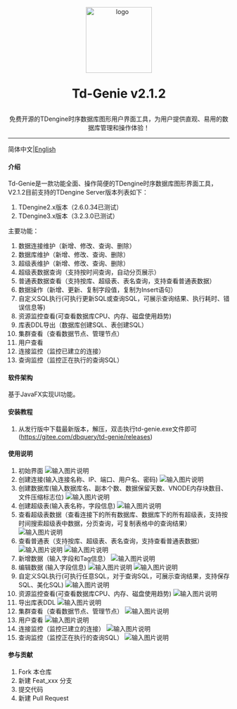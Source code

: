 <p align="center">
	<img alt="logo" src="https://gitee.com/dbquery/td-genie/raw/master/tdengine/src/main/resources/images/logo.png" width="150" height="150">
</p>

<h1 align="center" style="margin: 30px 0 30px; font-weight: bold;">Td-Genie v2.1.2</h1>
<p align="center">免费开源的TDengine时序数据库图形用户界面工具，为用户提供直观、易用的数据库管理和操作体验！</p>

----

简体中文|[English](README.en.md)

#### 介绍
Td-Genie是一款功能全面、操作简便的TDengine时序数据库图形界面工具，V2.1.2目前支持的TDengine Server版本列表如下：
1. TDengine2.x版本（2.6.0.34已测试）
2. TDengine3.x版本（3.2.3.0已测试）

主要功能：
1. 数据连接维护（新增、修改、查询、删除）
2. 数据库维护（新增、修改、查询、删除）
3. 超级表维护（新增、修改、查询、删除）
4. 超级表数据查询（支持按时间查询，自动分页展示）
5. 普通表数据查看（支持按库、超级表、表名查询，支持查看普通表数据）
6. 数据操作（新增、更新、复制字段值，复制为Insert语句）
7. 自定义SQL执行(可执行更新SQL或查询SQL，可展示查询结果、执行耗时、错误信息等) 
8. 资源监控查看(可查看数据库CPU、内存、磁盘使用趋势) 
9. 库表DDL导出（数据库创建SQL、表创建SQL）
10. 集群查看（查看数据节点、管理节点）
11. 用户查看
12. 连接监控（监控已建立的连接）
13. 查询监控（监控正在执行的查询SQL）
#### 软件架构
基于JavaFX实现UI功能。


#### 安装教程

1.  从发行版中下载最新版本，解压，双击执行td-genie.exe文件即可(https://gitee.com/dbquery/td-genie/releases)

#### 使用说明

1.  初始界面
![输入图片说明](tdengine/src/main/resources/images/readme/start.png)
2.  创建连接(输入连接名称、IP、端口、用户名、密码)
![输入图片说明](tdengine/src/main/resources/images/readme/createConnection.png)
3.  创建数据库(输入数据库名、副本个数、数据保留天数、VNODE内存块数目、文件压缩标志位)
![输入图片说明](tdengine/src/main/resources/images/readme/createDB.png)
4.  创建超级表(输入表名称，字段信息)
![输入图片说明](tdengine/src/main/resources/images/readme/createSTB.png)
5. 查看超级表数据（查看连接下的所有数据库、数据库下的所有超级表，支持按时间搜索超级表中数据，分页查询，可复制表格中的查询结果）
![输入图片说明](tdengine/src/main/resources/images/readme/queryStbRecord.png)
6. 查看普通表（支持按库、超级表、表名查询，支持查看普通表数据）
![输入图片说明](tdengine/src/main/resources/images/readme/tableQuery.png)
![输入图片说明](tdengine/src/main/resources/images/readme/tableDataQuery.png)
7. 新增数据（输入字段和Tag信息）
![输入图片说明](tdengine/src/main/resources/images/readme/insertData.png)
8. 编辑数据 (输入字段信息)
![输入图片说明](tdengine/src/main/resources/images/readme/updateDataSelectItem.png)
![输入图片说明](tdengine/src/main/resources/images/readme/updateData.png)
9. 自定义SQL执行(可执行任意SQL，对于查询SQL，可展示查询结果，支持保存SQL、美化SQL)
![输入图片说明](tdengine/src/main/resources/images/readme/executeSQL.png)
10. 资源监控查看(可查看数据库CPU、内存、磁盘使用趋势)
![输入图片说明](tdengine/src/main/resources/images/resourceMonitor.png)
11. 导出库表DDL
![输入图片说明](tdengine/src/main/resources/images/readme/exportDDL.png)
12. 集群查看（查看数据节点、管理节点）
![输入图片说明](tdengine/src/main/resources/images/readme/clusterquery.png)
13. 用户查看
![输入图片说明](tdengine/src/main/resources/images/readme/userquery.png)
14. 连接监控（监控已建立的连接）
![输入图片说明](tdengine/src/main/resources/images/readme/connectionquery.png)
15. 查询监控（监控正在执行的查询SQL）
![输入图片说明](tdengine/src/main/resources/images/readme/querymonitor.png)
#### 参与贡献

1.  Fork 本仓库
2.  新建 Feat_xxx 分支
3.  提交代码
4.  新建 Pull Request
